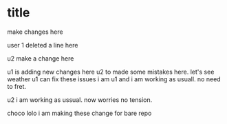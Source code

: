 # title
make changes here

user 1 deleted a line here

u2 make a change here

u1 is adding new changes here
u2 to made some mistakes here. 
   let's see weather u1 can fix these issues
i am u1 and i am working as usuall. no need to fret.



u2 i am working as ussual. now worries no tension.

choco lolo
i am making these change for bare repo
